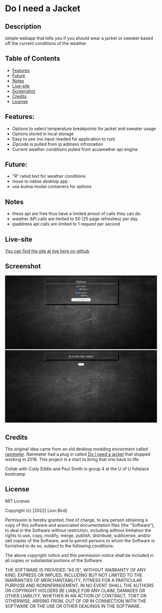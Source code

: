 # Do I need a Jacket

## Description
simple webapp that tells you if you should wear a jacket or sweater based off the current conditions of the weather.

## Table of Contents
- [Features](#features)
- [Future](#future)
- [Notes](#notes)
- [Live-site](#live-site)
- [Screenshot](#screenshot)
- [Credits](#credits)
- [License](#license)


## Features:

- Options to select temperature breakpoints for jacket and sweater usage 
- Options stored in local storage
- Easy to use (no input needed for application to run)
- Zipcode is pulled from ip address infromation
- Current weather conditions pulled from acuweather api engine

## Future:

- "R" rated text for weather conditions
- move to native desktop app
- use bulma modal containers for options

## Notes
- these api are free thus have a limited amout of calls they can do.
- weather API calls are limited to 50 
(25 page refreshes) per day
- ipaddress api calls are limited to 1 request per second

## Live-site

[You can find the site at live here on github](https://attidack.github.io/weather-thoughts/)

## Screenshot

![Screenshot](assets/images/screenshot.png)
![Screenshot2](assets/images/screenshot2.png)


## Credits

The original idea came from an old desktop modding enviorment called [rainmeter](https://www.rainmeter.net/).  Rainmeter had a plug in called [Do I need a jacket](https://visualskins.com/skin/do-i-need-jacket-2) that stopped working in 2018.  This project is a start to bring that one back to life.

Collab with Cody Eddie and Paul Smith in group 4 at the U of U fullstack bootcamp

## License

MIT License

Copyright (c) [2022] [Jon Bird]

Permission is hereby granted, free of charge, to any person obtaining a copy
of this software and associated documentation files (the "Software"), to deal
in the Software without restriction, including without limitation the rights
to use, copy, modify, merge, publish, distribute, sublicense, and/or sell
copies of the Software, and to permit persons to whom the Software is
furnished to do so, subject to the following conditions:

The above copyright notice and this permission notice shall be included in all
copies or substantial portions of the Software.

THE SOFTWARE IS PROVIDED "AS IS", WITHOUT WARRANTY OF ANY KIND, EXPRESS OR
IMPLIED, INCLUDING BUT NOT LIMITED TO THE WARRANTIES OF MERCHANTABILITY,
FITNESS FOR A PARTICULAR PURPOSE AND NONINFRINGEMENT. IN NO EVENT SHALL THE
AUTHORS OR COPYRIGHT HOLDERS BE LIABLE FOR ANY CLAIM, DAMAGES OR OTHER
LIABILITY, WHETHER IN AN ACTION OF CONTRACT, TORT OR OTHERWISE, ARISING FROM,
OUT OF OR IN CONNECTION WITH THE SOFTWARE OR THE USE OR OTHER DEALINGS IN THE
SOFTWARE.